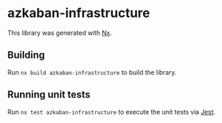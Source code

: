 # azkaban-infrastructure

This library was generated with [Nx](https://nx.dev).

## Building

Run `nx build azkaban-infrastructure` to build the library.

## Running unit tests

Run `nx test azkaban-infrastructure` to execute the unit tests via [Jest](https://jestjs.io).
